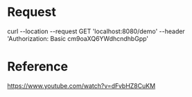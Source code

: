 # Request

curl --location --request GET 'localhost:8080/demo' --header 'Authorization: Basic cm9oaXQ6YWdhcndhbGpp' 


# Reference

https://www.youtube.com/watch?v=dFvbHZ8CuKM
